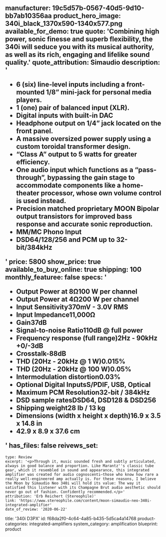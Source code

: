 manufacturer: 19c5d57b-0567-40d5-9d10-bb7ab10356aa
product_hero_image: 340i_black_1370x590-1340x577.png
available_for_demo: true
quote: 'Combining high power, sonic finesse and superb flexibility, the 340i will seduce you with its musical authority, as well as its rich, engaging and lifelike sound quality.'
quote_attribution: Simaudio
description: '<ul><li>6 (six) line-level inputs including a front-mounted 1/8” mini-jack for personal media players.</li><li>1 (one) pair of balanced input (XLR).</li><li>Digital inputs with built-in DAC</li><li>Headphone output on 1/4” jack located on the front panel.</li><li>A massive oversized power supply using a custom toroidal transformer design.</li><li>“Class A” output to 5 watts for greater efficiency.</li><li>One audio input which functions as a “pass-through”, bypassing the gain stage to accommodate components like a home-theater processor, whose own volume control is used instead.</li><li>Precision matched proprietary MOON Bipolar output transistors for improved bass response and accurate sonic reproduction.</li><li>MM/MC Phono Input</li><li>DSD64/128/256 and PCM up to 32-bit/384kHz</li></ul>'
price: 5800
show_price: true
available_to_buy_online: true
shipping: 100
monthly_featuree: false
specs: '<ul><li>Output Power at 8Ω100 W per channel</li><li>Output Power at 4Ω200 W per channel</li><li>Input Sensitivity370mV - 3.0V RMS</li><li>Input Impedance11,000Ω</li><li>Gain37dB</li><li>Signal-to-noise Ratio110dB @ full power</li><li>Frequency response (full range)2Hz - 90kHz +0/-3dB</li><li>Crosstalk-88dB</li><li>THD (20Hz - 20kHz @ 1 W)0.015%</li><li>THD (20Hz - 20kHz @ 100 W)0.05%</li><li>Intermodulation distortion0.03%</li><li>Optional Digital InputsS/PDIF, USB, Optical</li><li>Maximum PCM Resolution32-bit / 384kHz</li><li>DSD sample ratesDSD64, DSD128 &amp; DSD256</li><li>Shipping weight28 lb / 13 kg</li><li>Dimensions (width x height x depth)16.9 x 3.5 x 14.8 in</li><li>42.9 x 8.9 x 37.6 cm</li></ul>'
has_files: false
reivews_set:
  -
    type: Review
    excerpt: '<p>Through it, music sounded fresh and subtly articulated, always in good balance and proportion. Like Marantz''s classic tube gear, which it resembled in sound and appearance, this integrated amplifier was created for audio cognoscenti—those who know how rare a really well-engineered amp actually is. For these reasons, I believe the Moon by Simaudio Neo 340i will hold its value: The way it satisfied this listener with its Champagne Brut audio aesthetic should never go out of fashion. Confidently recommended.</p>'
    attribution: 'Erb Reichert (Stereophile)'
    link: 'https://www.stereophile.com/content/moon-simaudio-neo-340i-integrated-amplifier'
    date_of_review: '2020-06-22'
title: '340i D3PX'
id: f68da2f0-4c64-4a85-b435-5d5ca4a14768
product-categories: integrated-amplifiers
system_category: amplification
blueprint: product
